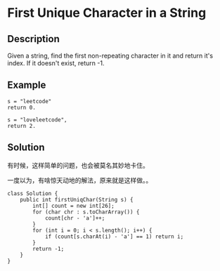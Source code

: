 # First Unique Character in a String

## Description

Given a string, find the first non-repeating character in it and return it's index. If it doesn't exist, return -1.

## Example

```text
s = "leetcode"
return 0.

s = "loveleetcode",
return 2.
```

## Solution

有时候，这样简单的问题，也会被莫名其妙地卡住。

一度以为，有啥惊天动地的解法，原来就是这样做。。

```text
class Solution {
    public int firstUniqChar(String s) {
        int[] count = new int[26];
        for (char chr : s.toCharArray()) {
            count[chr - 'a']++;
        }
        for (int i = 0; i < s.length(); i++) {
            if (count[s.charAt(i) - 'a'] == 1) return i;
        }
        return -1;
    }
}
```

